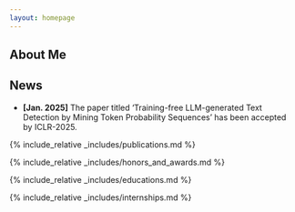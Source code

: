 ```yaml
---
layout: homepage
---
```


## About Me

<!-- I am a Ph.D. student in [School of Data Science and Engineering](https://dase.ecnu.edu.cn/) of [East China Normal University](https://www.ecnu.edu.cn/) and a member of [DI DaSE](https://decisionintelligence.github.io/index), advised by Prof.[Chenjuan Guo](https://scholar.google.com.hk/citations?hl=zh-CN&user=WMXNm88AAAAJ) and A/Prof.[Yang 
Shu](https://shuyang96.github.io). My reasearch interests focus on Time Series Analysis based on Deep Learning, including forecasting, classification, time series fundation model, large language model for time series, multi-modal time series model.  -->

<!-- - **Computer Vision:** image recognition, image generation, video captioning
- **Machine Learning:** meta-learning, incremental learning, transfer learning -->

## News

- **[Jan. 2025]** The paper titled ‘Training-free LLM-generated Text Detection by Mining Token Probability Sequences’ has been accepted by ICLR-2025.

{% include_relative _includes/publications.md %}

{% include_relative _includes/honors_and_awards.md %}

{% include_relative _includes/educations.md %}

{% include_relative _includes/internships.md %}

<!-- {% include_relative _includes/services.md %} -->
